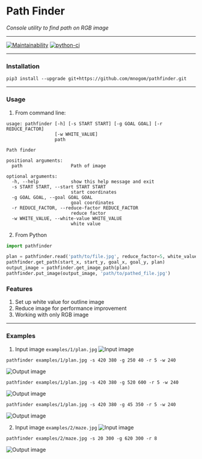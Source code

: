 # Path Finder
_Console utility to find path on RGB image_

---
[![Maintainability](https://api.codeclimate.com/v1/badges/7a6eeed13e700478f9eb/maintainability)](https://codeclimate.com/github/mnogom/pathfinder/maintainability)
[![python-ci](https://github.com/mnogom/pathfinder/actions/workflows/python-ci.yml/badge.svg)](https://github.com/mnogom/pathfinder/actions/workflows/python-ci.yml)


---
### Installation
```commandline
pip3 install --upgrade git+https://github.com/mnogom/pathfinder.git
```

---
### Usage
1. From command line:
```commandline
usage: pathfinder [-h] [-s START START] [-g GOAL GOAL] [-r REDUCE_FACTOR]
                  [-w WHITE_VALUE]
                  path

Path finder

positional arguments:
  path                  Path of image

optional arguments:
  -h, --help            show this help message and exit
  -s START START, --start START START
                        start coordinates
  -g GOAL GOAL, --goal GOAL GOAL
                        goal coordinates
  -r REDUCE_FACTOR, --reduce-factor REDUCE_FACTOR
                        reduce factor
  -w WHITE_VALUE, --white-value WHITE_VALUE
                        white value
```
2. From Python
```python
import pathfinder

plan = pathfinder.read('path/to/file.jpg', reduce_factor=5, white_value=240)
pathfinder.get_path(start_x, start_y, goal_x, goal_y, plan)
output_image = pathfinder.get_image_path(plan)
pathfinder.put_image(output_image, 'path/to/pathed_file.jpg')
```

### Features
1. Set up white value for outline image
2. Reduce image for performance improvement
3. Working with only RGB image

---
### Examples
1. Input image `examples/1/plan.jpg`
![Input image](https://github.com/mnogom/pathfinder/blob/main/examples/1/plan.jpg?raw=true)
```commandline
pathfinder examples/1/plan.jpg -s 420 380 -g 250 40 -r 5 -w 240
```
![Output image](https://github.com/mnogom/pathfinder/blob/main/examples/1/plan-from-420_380-to-250_40.jpg?raw=true)
```commandline
pathfinder examples/1/plan.jpg -s 420 380 -g 520 600 -r 5 -w 240
```
![Output image](https://github.com/mnogom/pathfinder/blob/main/examples/1/plan-from-420_380-to-520_600.jpg?raw=true)
```commandline
pathfinder examples/1/plan.jpg -s 420 380 -g 45 350 -r 5 -w 240
```
![Output image](https://github.com/mnogom/pathfinder/blob/main/examples/1/plan-from-420_380-to-45_350.jpg?raw=true)

2. Input image `examples/2/maze.jpg`
![Input image](https://github.com/mnogom/pathfinder/blob/main/examples/2/maze.jpg?raw=true)
```commandline
pathfinder examples/2/maze.jpg -s 20 300 -g 620 300 -r 8
```
![Output image](https://github.com/mnogom/pathfinder/blob/main/examples/2/maze-from-20_300-to-620_300.jpg?raw=true)
